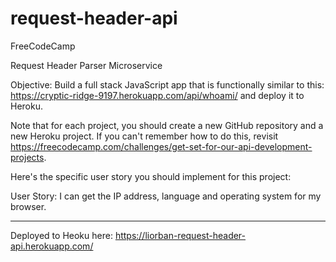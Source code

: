 # request-header-api
FreeCodeCamp

Request Header Parser Microservice

Objective: Build a full stack JavaScript app that is functionally similar to this: https://cryptic-ridge-9197.herokuapp.com/api/whoami/ and deploy it to Heroku.

Note that for each project, you should create a new GitHub repository and a new Heroku project. If you can't remember how to do this, revisit https://freecodecamp.com/challenges/get-set-for-our-api-development-projects.

Here's the specific user story you should implement for this project:

User Story: I can get the IP address, language and operating system for my browser.

-----
Deployed to Heoku here: https://liorban-request-header-api.herokuapp.com/
